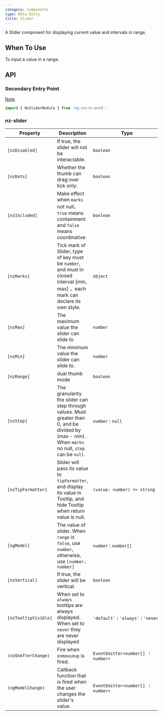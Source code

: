 ```yaml
---
category: Components
type: Data Entry
title: Slider
---
```


A Slider component for displaying current value and intervals in range.

## When To Use

To input a value in a range.

## API

### Secondary Entry Point

[Note](/docs/getting-started/en#secondary-entry-points).

```ts
import { NzSliderModule } from 'ng-zorro-antd';
```

### nz-slider

| Property | Description | Type | Default |
| -------- | ----------- | ---- | ------- |
| `[nzDisabled]` | If true, the slider will not be interactable. | `boolean` | `false` |
| `[nzDots]` | Whether the thumb can drag over tick only. | `boolean` | `false` |
| `[nzIncluded]` | Make effect when `marks` not null，`true` means containment and `false` means coordinative | `boolean` | `true` |
| `[nzMarks]` | Tick mark of Slider, type of key must be `number`, and must in closed interval [min, max] ，each mark can declare its own style. | `object` | { number: string/HTML } or { number: { style: object, label: string/HTML } } |
| `[nzMax]` | The maximum value the slider can slide to | `number` | `100` |
| `[nzMin]` | The minimum value the slider can slide to. | `number` | `0` |
| `[nzRange]` | dual thumb mode | `boolean` | `false` |
| `[nzStep]` | The granularity the slider can step through values. Must greater than 0, and be divided by (max - min) . When  `marks` no null, `step` can be `null`. | `number｜null` | `1` |
| `[nzTipFormatter]` | Slider will pass its value to `tipFormatter`, and display its value in Tooltip, and hide Tooltip when return value is null. | `(value: number) => string` | - |
| `[ngModel]` | The value of slider. When `range` is `false`, use `number`, otherwise, use `[number, number]` | `number｜number[]` | - |
| `[nzVertical]` | If true, the slider will be vertical. | `boolean` | `false` |
| `[nzTooltipVisible]` | When set to `always` tooltips are always displayed. When set to `never` they are never displayed | `'default'｜'always'｜'never'` | `default` |
| `(nzOnAfterChange)` | Fire when `onmouseup` is fired. | `EventEmitter<number[] ｜ number>` | - |
| `(ngModelChange)` | Callback function that is fired when the user changes the slider's value. | `EventEmitter<number[] ｜ number>` | - |
